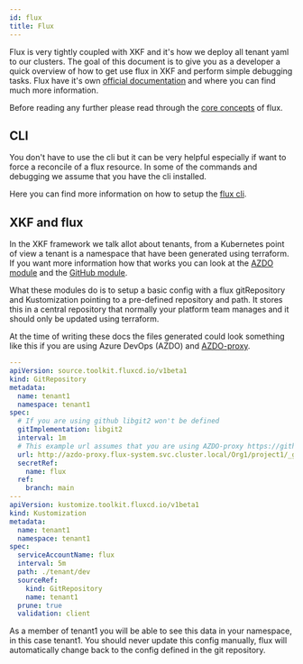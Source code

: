 ```yaml
---
id: flux
title: Flux
---
```


Flux is very tightly coupled with XKF and it's how we deploy all tenant yaml to our clusters.
The goal of this document is to give you as a developer a quick overview of
how to get use flux in XKF and perform simple debugging tasks.
Flux have it's own [official documentation](https://fluxcd.io/) and where you can find much more information.

Before reading any further please read through the [core concepts](https://fluxcd.io/docs/concepts/) of flux.

## CLI

You don't have to use the cli but it can be very helpful especially if want to force a reconcile of a flux resource.
In some of the commands and debugging we assume that you have the cli installed.

Here you can find more information on how to setup the [flux cli](https://fluxcd.io/docs/installation/).

## XKF and flux

In the XKF framework we talk allot about tenants, from a Kubernetes point of view a tenant is a namespace that have been generated using terraform.
If you want more information how that works you can look at the [AZDO module](https://github.com/XenitAB/terraform-modules/tree/main/modules/kubernetes/fluxcd-v2-azdo)
and the [GitHub module](https://github.com/XenitAB/terraform-modules/tree/main/modules/kubernetes/fluxcd-v2-github).

What these modules do is to setup a basic config with a flux gitRepository and Kustomization pointing to a pre-defined repository and path.
It stores this in a central repository that normally your platform team manages and it should only be updated using terraform.

At the time of writing these docs the files generated could look something like this if you are using Azure DevOps (AZDO) and [AZDO-proxy](https://github.com/XenitAB/azdo-proxy).

```yaml
---
apiVersion: source.toolkit.fluxcd.io/v1beta1
kind: GitRepository
metadata:
  name: tenant1
  namespace: tenant1
spec:
  # If you are using github libgit2 won't be defined
  gitImplementation: libgit2
  interval: 1m
  # This example url assumes that you are using AZDO-proxy https://github.com/XenitAB/azdo-proxy
  url: http://azdo-proxy.flux-system.svc.cluster.local/Org1/project1/_git/gitops
  secretRef:
    name: flux
  ref:
    branch: main
---
apiVersion: kustomize.toolkit.fluxcd.io/v1beta1
kind: Kustomization
metadata:
  name: tenant1
  namespace: tenant1
spec:
  serviceAccountName: flux
  interval: 5m
  path: ./tenant/dev
  sourceRef:
    kind: GitRepository
    name: tenant1
  prune: true
  validation: client
```

As a member of tenant1 you will be able to see this data in your namespace, in this case tenant1.
You should never update this config manually, flux will automatically change back to the config defined in the git repository.
